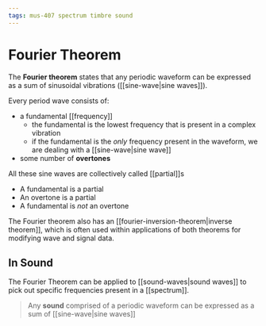 ```yaml
---
tags: mus-407 spectrum timbre sound
---
```


# Fourier Theorem

The **Fourier theorem** states that any periodic waveform can be expressed as a sum of sinusoidal vibrations ([[sine-wave|sine waves]]).

Every period wave consists of:

- a fundamental [[frequency]]
  - the fundamental is the lowest frequency that is present in a complex vibration
  - if the fundamental is the _only_ frequency present in the waveform, we are dealing with a [[sine-wave|sine wave]]
- some number of **overtones**

All these sine waves are collectively called [[partial]]s

- A fundamental is a partial
- An overtone is a partial
- A fundamental is _not_ an overtone

The Fourier theorem also has an [[fourier-inversion-theorem|inverse theorem]], which is often used within applications of both theorems for modifying wave and signal data.

## In Sound

The Fourier Theorem can be applied to [[sound-waves|sound waves]] to pick out specific frequencies present in a [[spectrum]].

> Any **sound** comprised of a periodic waveform can be expressed as a sum of [[sine-wave|sine waves]]
